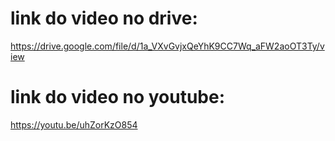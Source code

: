 # link do video no drive: 
https://drive.google.com/file/d/1a_VXvGvjxQeYhK9CC7Wq_aFW2aoOT3Ty/view

# link do video no youtube:
https://youtu.be/uhZorKzO854